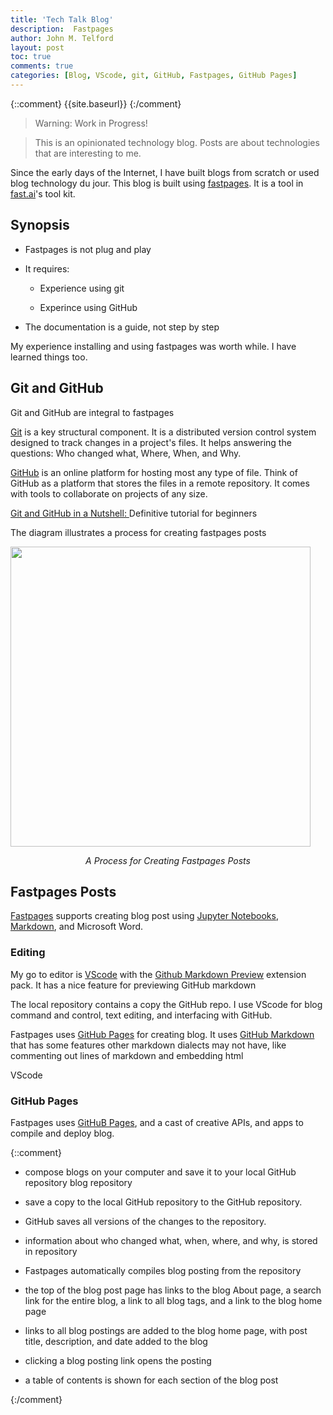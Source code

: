 ```yaml
---
title: 'Tech Talk Blog'
description:  Fastpages 
author: John M. Telford
layout: post
toc: true
comments: true
categories: [Blog, VScode, git, GitHub, Fastpages, GitHub Pages]
---
```

 
{::comment}
{{site.baseurl}}
{:/comment}

> Warning: Work in Progress!

> This is an opinionated technology blog. Posts are about technologies that are interesting to me.

Since the early days of the Internet, I have built  blogs from scratch or used   blog technology du jour. This blog is built using [fastpages](https://fastpages.fast.ai). It is a tool in [fast.ai](https://www.fast.ai/)'s tool kit. 

## Synopsis

-  Fastpages is not plug and play

- It requires:

    - Experience using git

    - Experince using GitHub

- The documentation is a guide, not step by step

My experience installing and using fastpages was worth while. I have learned things too.

## Git and GitHub

Git and GitHub are integral to fastpages

[Git](https://git-scm.com) is a key structural component. It is a distributed version control system designed to track changes in a project's files. It helps answering the questions: Who changed what, Where, When, and Why.

[GitHub](https://github.com) is an online platform for hosting most any type of file. Think of GitHub as a platform that stores the files in a remote repository. It comes with tools to collaborate on projects of any size.

[Git and GitHub in a Nutshell: ](https://dev.to/educative/git-and-github-in-a-nutshell-definitive-tutorial-for-beginners-2i05) Definitive tutorial for beginners

The diagram illustrates a process for creating  fastpages posts 

<img  src="{{site.baseurl}}/images/Fastpages.png" width=480/>

<p style="text-align: center;">
    <em>A Process for Creating Fastpages Posts</em>
</p>

## Fastpages Posts

[Fastpages](https://fastpages.fast.ai) supports creating blog post using [Jupyter Notebooks](https://fastpages.fast.ai),  [Markdown](https://guides.github.com/features/mastering-markdown/), and Microsoft Word.

### Editing

My go to editor is [VScode](https://code.visualstudio.com)  with the [Github Markdown Preview](https://marketplace.visualstudio.com/items?itemName=bierner.github-markdown-preview) extension pack. It has a nice feature for  previewing GitHub markdown

The local repository contains a copy the GitHub  repo. 
I use VScode for blog command and control,  text editing, and interfacing with GitHub.
 
Fastpages uses [GitHub Pages](https://pages.github.com) for creating blog. It uses [GitHub Markdown](https://guides.github.com/features/mastering-markdown/) that  has some features  other markdown dialects may not have, like commenting out lines of markdown and embedding html

VScode

### GitHub Pages

Fastpages uses  [GitHuB Pages](https://pages.github.com), and a cast of creative APIs, and apps to compile and deploy blog.

{::comment}

- compose blogs on your computer and save it to your local GitHub repository blog repository

- save a copy to the local GitHub repository to the GitHub repository.

- GitHub saves all versions of the changes to the repository.

- information about who changed what, when, where, and why, is stored in repository 

- Fastpages  automatically compiles  blog  posting from the repository

- the top of the blog post page has links to the blog About page, a search link for the entire blog,  a link to all blog tags, and a link to the blog home page

 - links to all blog postings are added to the blog home page, with post title, description, and date added to the blog

- clicking a blog posting link opens the posting

- a table of contents is 
shown for each section of the blog post 

{:/comment}

